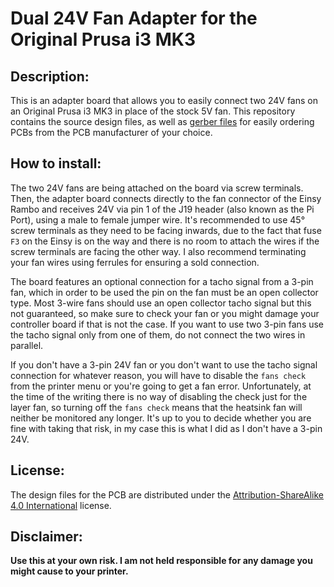 Dual 24V Fan Adapter for the Original Prusa i3 MK3
================================

## Description:

This is an adapter board that allows you to easily connect two 24V fans on an Original Prusa i3 MK3 in place of the stock 5V fan. This repository contains the source design files, as well as [gerber files](/gerbers) for easily ordering PCBs from the PCB manufacturer of your choice.

## How to install:

The two 24V fans are being attached on the board via screw terminals. Then, the adapter board connects directly to the fan connector of the Einsy Rambo and receives 24V via pin 1 of the J19 header (also known as the Pi Port), using a male to female jumper wire. It's recommended to use 45° screw terminals as they need to be facing inwards, due to the fact that fuse `F3` on the Einsy is on the way and there is no room to attach the wires if the screw terminals are facing the other way. I also recommend terminating your fan wires using ferrules for ensuring a sold connection.

The board features an optional connection for a tacho signal from a 3-pin fan, which in order to be used the pin on the fan must be an open collector type. Most 3-wire fans should use an open collector tacho signal but this not guaranteed, so make sure to check your fan or you might damage your controller board if that is not the case. If you want to use two 3-pin fans use the tacho signal only from one of them, do not connect the two wires in parallel.

If you don't have a 3-pin 24V fan or you don't want to use the tacho signal connection for whatever reason, you will have to disable the `fans check` from the printer menu or you're going to get a fan error. Unfortunately, at the time of the writing there is no way of disabling the check just for the layer fan, so turning off the `fans check` means that the heatsink fan will neither be monitored any longer. It's up to you to decide whether you are fine with taking that risk, in my case this is what I did as I don't have a 3-pin 24V.

## License:

The design files for the PCB are distributed under the [Attribution-ShareAlike 4.0 International](https://creativecommons.org/licenses/by-sa/4.0/) license.

## Disclaimer:

**Use this at your own risk. I am not held responsible for any damage you might cause to your printer.**